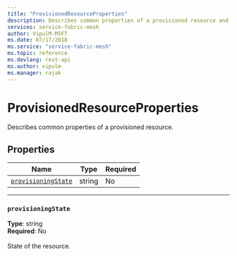 ```yaml
---
title: "ProvisionedResourceProperties"
description: Describes common properties of a provisioned resource and provides the provisioningState property for the provisioned resource properties.
services: service-fabric-mesh
author: VipulM-MSFT
ms.date: 07/17/2018
ms.service: "service-fabric-mesh"
ms.topic: reference
ms.devlang: rest-api
ms.author: vipulm
ms.manager: rajak
---
```

# ProvisionedResourceProperties

Describes common properties of a provisioned resource.

## Properties
| Name | Type | Required |
| --- | --- | --- |
| [`provisioningState`](#provisioningstate) | string | No |

____
### `provisioningState`
__Type__: string <br/>
__Required__: No<br/>
<br/>
State of the resource.
